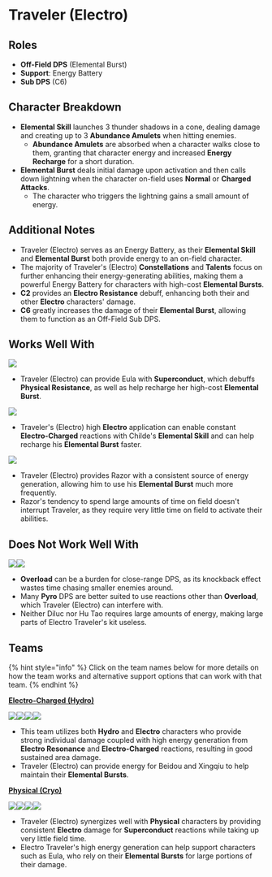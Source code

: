 # Traveler (Electro)

## Roles

* **Off-Field DPS** (Elemental Burst)
* **Support**: Energy Battery
* **Sub DPS** (C6)

## Character Breakdown

* **Elemental Skill** launches 3 thunder shadows in a cone, dealing damage and creating up to 3 **Abundance Amulets** when hitting enemies.
  * **Abundance Amulets** are absorbed when a character walks close to them, granting that character energy and increased **Energy Recharge** for a short duration.
* **Elemental Burst** deals initial damage upon activation and then calls down lightning when the character on-field uses **Normal** or **Charged Attacks**.
  * The character who triggers the lightning gains a small amount of energy.

## Additional Notes

* Traveler (Electro) serves as an Energy Battery, as their **Elemental Skill** and **Elemental Burst** both provide energy to an on-field character.
* The majority of Traveler's (Electro) **Constellations** and **Talents** focus on further enhancing their energy-generating abilities, making them a powerful Energy Battery for characters with high-cost **Elemental Bursts**.
* **C2** provides an **Electro Resistance** debuff, enhancing both their and other **Electro** characters' damage.
* **C6** greatly increases the damage of their **Elemental Burst**, allowing them to function as an Off-Field Sub DPS.

## Works Well With

![](../../.gitbook/assets/UI\_AvatarIcon\_Eula.png)

* Traveler (Electro) can provide Eula with **Superconduct**, which debuffs **Physical Resistance**, as well as help recharge her high-cost **Elemental Burst**.

![](../../.gitbook/assets/UI\_AvatarIcon\_Tartaglia.png)

* Traveler's (Electro) high **Electro** application can enable constant **Electro-Charged** reactions with Childe's **Elemental Skill** and can help recharge his **Elemental Burst** faster.

![](../../.gitbook/assets/UI\_AvatarIcon\_Razor.png)

* Traveler (Electro) provides Razor with a consistent source of energy generation, allowing him to use his **Elemental Burst** much more frequently.
* Razor's tendency to spend large amounts of time on field doesn't interrupt Traveler, as they require very little time on field to activate their abilities.

## Does Not Work Well With

![](../../.gitbook/assets/UI\_AvatarIcon\_Hutao.png)![](../../.gitbook/assets/UI\_AvatarIcon\_Diluc.png)

* **Overload** can be a burden for close-range DPS, as its knockback effect wastes time chasing smaller enemies around.
* Many **Pyro** DPS are better suited to use reactions other than **Overload**, which Traveler (Electro) can interfere with.
* Neither Diluc nor Hu Tao requires large amounts of energy, making large parts of Electro Traveler's kit useless.

## Teams

{% hint style="info" %}
Click on the team names below for more details on how the team works and alternative support options that can work with that team.
{% endhint %}

****[**Electro-Charged (Hydro)**](../../teams/electro-charged-hydro.md)****

![](../../.gitbook/assets/UI\_AvatarIcon\_Tartaglia.png)![](../../.gitbook/assets/UI\_AvatarIcon\_Beidou.png)![](../../.gitbook/assets/ui\_avataricon\_aether\_electro.png)![](../../.gitbook/assets/UI\_AvatarIcon\_Xingqiu.png)

* This team utilizes both **Hydro** and **Electro** characters who provide strong individual damage coupled with high energy generation from **Electro Resonance** and **Electro-Charged** reactions, resulting in good sustained area damage.
* Traveler (Electro) can provide energy for Beidou and Xingqiu to help maintain their **Elemental Bursts**.

****[**Physical (Cryo)**](../../teams/physical.md)****

![](../../.gitbook/assets/UI\_AvatarIcon\_Eula.png)![](../../.gitbook/assets/ui\_avataricon\_aether\_electro.png)![](../../.gitbook/assets/UI\_AvatarIcon\_Zhongli.png)![](../../.gitbook/assets/UI\_AvatarIcon\_Diona.png)

* Traveler (Electro) synergizes well with **Physical** characters by providing consistent **Electro** damage for **Superconduct** reactions while taking up very little field time.
* Electro Traveler's high energy generation can help support characters such as Eula, who rely on their **Elemental Bursts** for large portions of their damage.
